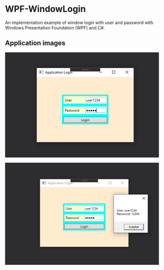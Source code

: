 # WPF-WindowLogin
An implementation example of window login with user and password with Windows Presentation Foundation (WPF) and C#.



## Application images

![alt text](https://github.com/jke94/WPF-WindowLogin/blob/dev/LoginImage.PNG)

![alt text](https://github.com/jke94/WPF-WindowLogin/blob/dev/LoginImageDemostration.PNG)